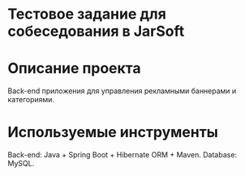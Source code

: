 # Тестовое задание для собеседования в JarSoft

# Описание проекта

Back-end приложения для управления рекламными баннерами и категориями.

# Используемые инструменты

Back-end: Java + Spring Boot + Hibernate ORM + Maven.
Database: MySQL.